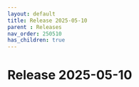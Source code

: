 ```yaml
---
layout: default
title: Release 2025-05-10
parent : Releases
nav_order: 250510
has_children: true
---
```

# Release 2025-05-10